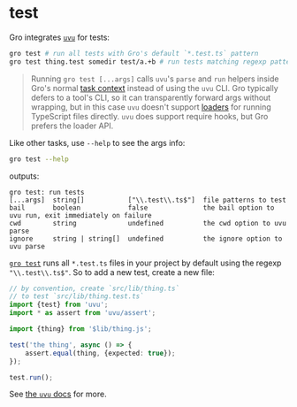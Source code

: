 # test

Gro integrates [`uvu`](https://github.com/lukeed/uvu) for tests:

```bash
gro test # run all tests with Gro's default `*.test.ts` pattern
gro test thing.test somedir test/a.+b # run tests matching regexp patterns
```

> Running `gro test [...args]` calls `uvu`'s `parse` and `run` helpers
> inside Gro's normal [task context](/src/docs/task.md) instead of using the `uvu` CLI.
> Gro typically defers to a tool's CLI, so it can transparently forward args without wrapping,
> but in this case `uvu` doesn't support [loaders](https://nodejs.org/api/esm.html#loaders)
> for running TypeScript files directly.
> `uvu` does support require hooks, but Gro prefers the loader API.

Like other tasks, use `--help` to see the args info:

```bash
gro test --help
```

outputs:

```
gro test: run tests
[...args]  string[]           ["\\.test\\.ts$"]  file patterns to test
bail       boolean            false              the bail option to uvu run, exit immediately on failure
cwd        string             undefined          the cwd option to uvu parse
ignore     string | string[]  undefined          the ignore option to uvu parse
```

[`gro test`](/src/lib/test.task.ts) runs all `*.test.ts`
files in your project by default using the regexp `"\\.test\\.ts$"`.
So to add a new test, create a new file:

```ts
// by convention, create `src/lib/thing.ts`
// to test `src/lib/thing.test.ts`
import {test} from 'uvu';
import * as assert from 'uvu/assert';

import {thing} from '$lib/thing.js';

test('the thing', async () => {
	assert.equal(thing, {expected: true});
});

test.run();
```

See [the `uvu` docs](https://github.com/lukeed/uvu) for more.

